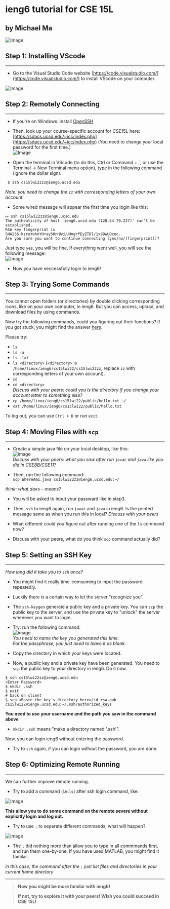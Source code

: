 # ieng6 tutorial for CSE 15L  
## by Michael Ma
![Image](https://ucsdnews.ucsd.edu/news_uploads/Resized_Geisel_Library_08.31.jpg)   
## Step 1: Installing VScode
---   
* Go to the Visual Studio Code website [https://code.visualstudio.com/](https://code.visualstudio.com/) to install VScode on your computer.   

![Image](https://raw.githubusercontent.com/Hexachlorocyclohexane3088/cse15l-lab-reports/main/step1.png)  

## Step 2: Remotely Connecting  
---  

* If you're on Windows: install [OpenSSH](https://docs.microsoft.com/en-us/windows-server/administration/openssh/openssh_install_firstuse)  
* Then, look up your course-specific account for CSE15L here: [https://sdacs.ucsd.edu/~icc/index.php](https://sdacs.ucsd.edu/~icc/index.php)  (You need to change your local password for the first time.)  
![Image](images/findPassword.png )  

* Open the terminal in VScode (to do this, Ctrl or Command + `, or use the Terminal → New Terminal menu option), type in the following command (ignore the dollar sign).  

```
 $ ssh cs15lwi22zz@ieng6.ucsd.edu
```
*Note: you need to change the* `zz` *with corresponding letters of your own account.*  

* Some wired message will appear the first time you login like this:  
```
⤇ ssh cs15lwi22zz@ieng6.ucsd.edu
The authenticity of host 'ieng6.ucsd.edu (128.54.70.227)' can't be established.
RSA key fingerprint is SHA256:ksruYwhnYH+sySHnHAtLUHngrPEyZTDl/1x99wUQcec.
Are you sure you want to continue connecting (yes/no/[fingerprint])? 
```
Just type `yes`, you will be fine. If everything went well, you will see the following message:  
![image](images/Step2_login_success.png )  
* Now you have seccessfully login to ieng6!

## Step 3: Trying Some Commands  
---  


You cannot open folders (or directories) by double clicking corresponding icons, like on your own computer, in ieng6. But you can access, upload, and download files by using commands. 

Now try the following commands, could you figuring out their functions? If you got stuck, you might find the answer [here](https://hackr.io/blog/basic-linux-commands).  

Please try:  

* `ls`  
* `ls -a`  
* `ls -lat`  
* `ls <directory>`  (`<directory>` is `/home/linux/ieng6/cs15lwi22/cs15lwi22zz`, replace `zz` with corresponding letters of your own account).  
* `cd`  
* `cd <directory>`  
*Discuss with your peers: could you ls the directory if you change your account letter to something else?* 
* `cp /home/linux/ieng6/cs15lwi22/public/hello.txt ~/`  
* `cat /home/linux/ieng6/cs15lwi22/public/hello.txt` 

To log out, you can use  `Ctrl + D` or run `exit`. 

## Step 4: Moving Files with `scp`  
---  
* Create a simple java file on your local desktop, like this:  
![image](images/Part4-1.png)  
*Discuss with your peers: what you saw after run `javac` and `java` like you did in CSE8B/CSE11?*  

* Then, run the following command:  
`scp WhereAmI.java cs15lwi22zz@ieng6.ucsd.edu:~/`  

*think: what does `~` means?*  

* You will be asked to input your passward like in step3. 

* Then, `ssh` to ieng6 again, run `javac` and `java` in ieng6. Is the printed message same as when you run this in local?  *Discuss with your peers*  
  
* What different could you figure out after running one of the `ls` command now?  
  
* Discuss with your peers, what do you think `scp` command actually did?  
  

## Step 5: Setting an SSH Key  
---  
*How long did it take you to `ssh` once?*  
* You might find it really time-comsuming to input the password repeatedly. 

* Luckily there is a certain way to let the server "recognize you".  

* The `ssh-keygen` generate a public key and a private key. You can `scp` the public key to the server, and use the private key to "unlock" the server whenever you want to login.   

* Try: run the following command:  
![image](images/keygen.png)  
*You need to name the key you generated this time.*  
*For the passphrase, you just need to leave it as blank.*
* Copy the directory in which your keys were located.  
* Now, a public key and a private key have been generated. You need to `scp` the public key to your directory in ieng6. Do it now.  

`$ ssh cs15lwi22zz@ieng6.ucsd.edu`  
`<Enter Password>`  
`$ mkdir .ssh`  
`$ exit`  
`# back on client`  
`$ scp <Paste the key's directory here>/id_rsa.pub`   `cs15lwi22@ieng6.ucsd.edu:~/.ssh/authorized_keys`  
  
**You need to use your username and the path you saw in the command above**

* `mkdir .ssh` means "make a directory named '.ssh'".   

Now, you can login ieng6 without entering the password.  

* Try to `ssh` again, if you can login without the password, you are done.  

## Step 6: Optimizing Remote Running  
---  

We can further improve remote running.  

* Try to add a command (i.e.`ls`) after ssh login command, like:  

![image](images/part6-1.png)  

**This allow you to do some command on the remote severe without explicitly login and log out.**  

* Try to use `;` to seperate different commands, what will happen?  

![image](images/part6-2.png)  

* The `;` did nothing more than allow you to type in all commmands first, and run them one-by-one. If you have used MATLAB, you might find it familar.  

*in this case, the command after the `;` just list files and directories in your current home directory*


  
---
>**Now you might be more familar with ieng6!**
  
>**If not, try to explore it with your peers! Wish you could succeed in CSE 15L!**  